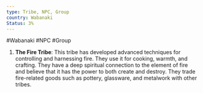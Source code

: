 ```yaml
---
type: Tribe, NPC, Group
country: Wabanaki
Status: 3%
---
```


#Wabanaki #NPC #Group 






1.  **The Fire Tribe**: This tribe has developed advanced techniques for controlling and harnessing fire. They use it for cooking, warmth, and crafting. They have a deep spiritual connection to the element of fire and believe that it has the power to both create and destroy. They trade fire-related goods such as pottery, glassware, and metalwork with other tribes.